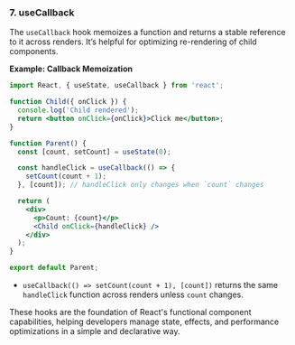 ### 7. **useCallback**
The `useCallback` hook memoizes a function and returns a stable reference to it across renders. It’s helpful for optimizing re-rendering of child components.

**Example: Callback Memoization**

```jsx
import React, { useState, useCallback } from 'react';

function Child({ onClick }) {
  console.log('Child rendered');
  return <button onClick={onClick}>Click me</button>;
}

function Parent() {
  const [count, setCount] = useState(0);

  const handleClick = useCallback(() => {
    setCount(count + 1);
  }, [count]); // handleClick only changes when `count` changes

  return (
    <div>
      <p>Count: {count}</p>
      <Child onClick={handleClick} />
    </div>
  );
}

export default Parent;
```

- `useCallback(() => setCount(count + 1), [count])` returns the same `handleClick` function across renders unless `count` changes.

These hooks are the foundation of React's functional component capabilities, helping developers manage state, effects, and performance optimizations in a simple and declarative way.